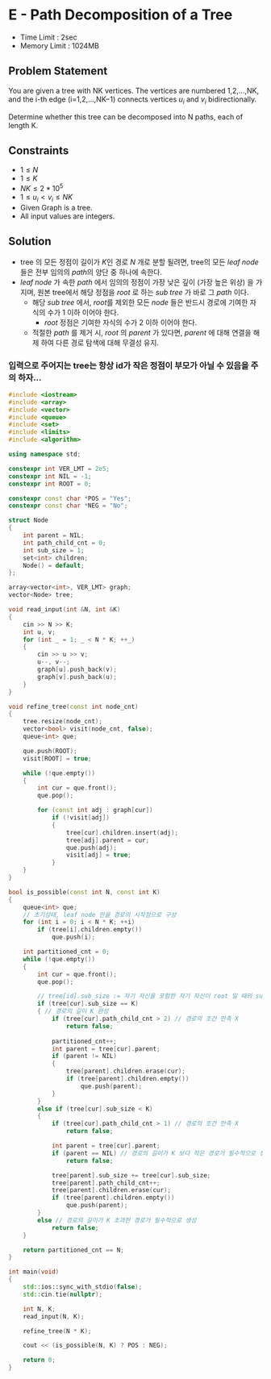 # E - Path Decomposition of a Tree

- Time Limit : 2sec
- Memory Limit : 1024MB

## Problem Statement

You are given a tree with NK vertices. The vertices are numbered 1,2,…,NK, and the i-th edge (i=1,2,…,NK−1) connects vertices $u_i$ and $v_i$ bidirectionally.

Determine whether this tree can be decomposed into N paths, each of length K.

## Constraints

- $1 \leq N$
- $1 \leq K$
- $NK \leq 2*10^5$
- $1 \leq u_i < v_i \leq NK$
- Given Graph is a tree.
- All input values are integers.

## Solution

- tree 의 모든 정점이 길이가 $K$인 경로 $N$ 개로 분할 될려면, tree의 모든 $leaf\;node$들은 전부 임의의 $path$의 양단 중 하나에 속한다.
- $leaf\;node$ 가 속한 $path$ 에서 임의의 정점이 가장 낮은 깊이 (가장 높은 위상) 을 가지며, 원본 tree에서 해당 정점을 $root$ 로 하는 $sub\;tree$ 가 바로 그 $path$ 이다.
  - 해당 $sub\;tree$ 에서, $root$를 제외한 모든 $node$ 들은 반드시 경로에 기여한 자식의 수가 1 이하 이어야 한다.
    - $root$ 정점은 기여한 자식의 수가 2 이하 이어야 한다.
  - 적절한 $path$ 를 제거 시, $root$ 의 $parent$ 가 있다면, $parent$ 에 대해 연결을 해제 하여 다른 경로 탐색에 대해 무결성 유지.

### 입력으로 주어지는 tree는 항상 id가 작은 정점이 부모가 아닐 수 있음을 주의 하자$...$

```cpp
#include <iostream>
#include <array>
#include <vector>
#include <queue>
#include <set>
#include <limits>
#include <algorithm>

using namespace std;

constexpr int VER_LMT = 2e5;
constexpr int NIL = -1;
constexpr int ROOT = 0;

constexpr const char *POS = "Yes";
constexpr const char *NEG = "No";

struct Node
{
    int parent = NIL;
    int path_child_cnt = 0;
    int sub_size = 1;
    set<int> children;
    Node() = default;
};

array<vector<int>, VER_LMT> graph;
vector<Node> tree;

void read_input(int &N, int &K)
{
    cin >> N >> K;
    int u, v;
    for (int _ = 1; _ < N * K; ++_)
    {
        cin >> u >> v;
        u--, v--;
        graph[u].push_back(v);
        graph[v].push_back(u);
    }
}

void refine_tree(const int node_cnt)
{
    tree.resize(node_cnt);
    vector<bool> visit(node_cnt, false);
    queue<int> que;

    que.push(ROOT);
    visit[ROOT] = true;

    while (!que.empty())
    {
        int cur = que.front();
        que.pop();

        for (const int adj : graph[cur])
            if (!visit[adj])
            {
                tree[cur].children.insert(adj);
                tree[adj].parent = cur;
                que.push(adj);
                visit[adj] = true;
            }
    }
}

bool is_possible(const int N, const int K)
{
    queue<int> que;
    // 초기상태, leaf node 만을 경로의 시작점으로 구성
    for (int i = 0; i < N * K; ++i)
        if (tree[i].children.empty())
            que.push(i);

    int partitioned_cnt = 0;
    while (!que.empty())
    {
        int cur = que.front();
        que.pop();

        // tree[id].sub_size := 자기 자신을 포함한 자기 자신이 root 일 때의 sub tree 정점의 수
        if (tree[cur].sub_size == K)
        { // 경로의 길이 K 완성
            if (tree[cur].path_child_cnt > 2) // 경로의 조건 만족 X
                return false;
                
            partitioned_cnt++;
            int parent = tree[cur].parent;
            if (parent != NIL)
            {
                tree[parent].children.erase(cur);
                if (tree[parent].children.empty())
                    que.push(parent);
            }
        }
        else if (tree[cur].sub_size < K)
        {
            if (tree[cur].path_child_cnt > 1) // 경로의 조건 만족 X
                return false;

            int parent = tree[cur].parent;
            if (parent == NIL) // 경로의 길이가 K 보다 작은 경로가 필수적으로 생성
                return false;

            tree[parent].sub_size += tree[cur].sub_size;
            tree[parent].path_child_cnt++;
            tree[parent].children.erase(cur);
            if (tree[parent].children.empty())
                que.push(parent);
        }
        else // 경로의 길이가 K 초과한 경로가 필수적으로 생성
            return false;
    }

    return partitioned_cnt == N;
}

int main(void)
{
    std::ios::sync_with_stdio(false);
    std::cin.tie(nullptr);

    int N, K;
    read_input(N, K);

    refine_tree(N * K);

    cout << (is_possible(N, K) ? POS : NEG);

    return 0;
}
```
